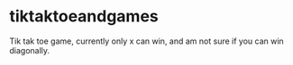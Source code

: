 # tiktaktoeandgames
Tik tak toe game, currently only x can win, and am not sure if you can win diagonally.
